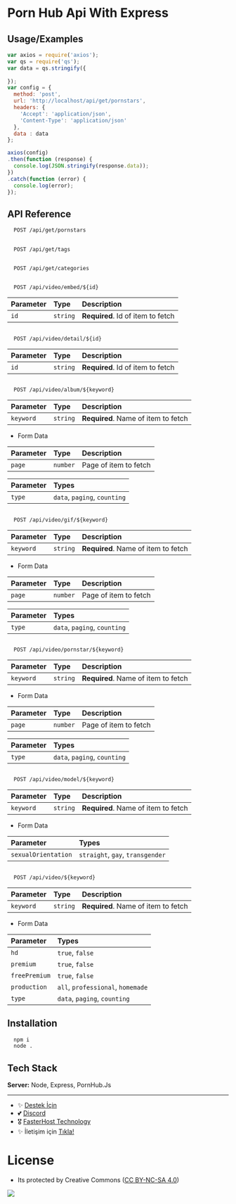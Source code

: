 # Porn Hub Api With Express

## Usage/Examples

```javascript
var axios = require('axios');
var qs = require('qs');
var data = qs.stringify({
   
});
var config = {
  method: 'post',
  url: 'http://localhost/api/get/pornstars',
  headers: { 
    'Accept': 'application/json', 
    'Content-Type': 'application/json'
  },
  data : data
};

axios(config)
.then(function (response) {
  console.log(JSON.stringify(response.data));
})
.catch(function (error) {
  console.log(error);
});
```


## API Reference

```http
  POST /api/get/pornstars
```
##
```http
  POST /api/get/tags
```

##
```http
  POST /api/get/categories
```

##
```http
  POST /api/video/embed/${id}
```

| Parameter | Type     | Description                       |
| :-------- | :------- | :-------------------------------- |
| `id`      | `string` | **Required**. Id of item to fetch |

##
```http
  POST /api/video/detail/${id}
```

| Parameter | Type     | Description                       |
| :-------- | :------- | :-------------------------------- |
| `id`      | `string` | **Required**. Id of item to fetch |

##
```http
  POST /api/video/album/${keyword}
```

| Parameter | Type     | Description                       |
| :-------- | :------- | :-------------------------------- |
| `keyword`      | `string` | **Required**. Name of item to fetch |

- Form Data

| Parameter | Type     | Description                       |
| :-------- | :------- | :-------------------------------- |
| `page`      | `number` | Page of item to fetch |

| Parameter | Types     |
| :-------- | :------- |
| `type`      | `data`, `paging`, `counting` | 

##
```http
  POST /api/video/gif/${keyword}
```

| Parameter | Type     | Description                       |
| :-------- | :------- | :-------------------------------- |
| `keyword`      | `string` | **Required**. Name of item to fetch |

- Form Data

| Parameter | Type     | Description                       |
| :-------- | :------- | :-------------------------------- |
| `page`      | `number` | Page of item to fetch |

| Parameter | Types     |
| :-------- | :------- |
| `type`      | `data`, `paging`, `counting` | 

##
```http
  POST /api/video/pornstar/${keyword}
```

| Parameter | Type     | Description                       |
| :-------- | :------- | :-------------------------------- |
| `keyword`      | `string` | **Required**. Name of item to fetch |

- Form Data

| Parameter | Type     | Description                       |
| :-------- | :------- | :-------------------------------- |
| `page`      | `number` | Page of item to fetch |

| Parameter | Types     |
| :-------- | :------- |
| `type`      | `data`, `paging`, `counting` | 

##
```http
  POST /api/video/model/${keyword}
```

| Parameter | Type     | Description                       |
| :-------- | :------- | :-------------------------------- |
| `keyword`      | `string` | **Required**. Name of item to fetch |

- Form Data

| Parameter | Types     |
| :-------- | :------- |
| `sexualOrientation`      | `straight`, `gay`, `transgender` | 

##
```http
  POST /api/video/${keyword}
```

| Parameter | Type     | Description                       |
| :-------- | :------- | :-------------------------------- |
| `keyword`      | `string` | **Required**. Name of item to fetch |

- Form Data

| Parameter | Types     |
| :-------- | :------- |
| `hd`      | `true`, `false` | 
| `premium`      | `true`, `false` | 
| `freePremium`      | `true`, `false` | 
| `production`      | `all`, `professional`, `homemade` | 
| `type`      | `data`, `paging`, `counting` | 

## Installation

```bash
  npm i
  node .
```

## Tech Stack

**Server:** Node, Express, PornHub.Js

---
- ✨ [Destek İçin](https://fastuptime.com) <br>
- 💕 [Discord](https://fastuptime.com/discord)<br>
- 🎖️ [FasterHost Technology](https://fasterhost.tech/)<br>
- ✨ İletişim için [Tıkla!](mailto:fastuptime@gmail.com)<br>

# License
- Its protected by Creative Commons ([CC BY-NC-SA 4.0](https://creativecommons.org/licenses/by-nc-sa/4.0/))

<a href="https://creativecommons.org/licenses/by-nc-sa/4.0/" title="BYNCSA40"><img src="https://licensebuttons.net/l/by-nc-sa/4.0/88x31.png"></a>
